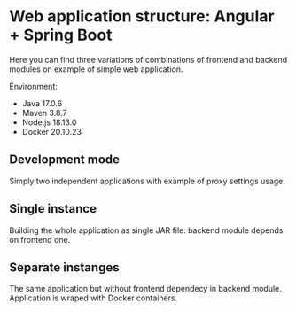 # Web application structure: Angular + Spring Boot

Here you can find three variations of combinations of frontend and backend modules on example of simple web application.

Environment:
- Java 17.0.6
- Maven 3.8.7
- Node.js 18.13.0
- Docker 20.10.23

## Development mode

Simply two independent applications with example of proxy settings usage.

## Single instance

Building the whole application as single JAR file: backend module depends on frontend one.

## Separate instanges

The same application but without frontend dependecy in backend module. Application is wraped with Docker containers. 